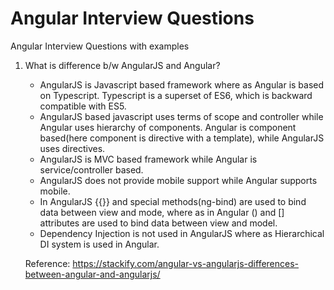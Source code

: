 # Angular Interview Questions
Angular Interview Questions with examples

1. What is difference b/w AngularJS and Angular?
   
   - AngularJS is Javascript based framework where as Angular is based on Typescript. Typescript is a superset of ES6, which is backward compatible with ES5.
   - AngularJS based javascript uses terms of scope and controller while Angular uses hierarchy of components. Angular is component based(here component is directive with a template), while AngularJS uses directives.
   - AngularJS is MVC based framework while Angular is service/controller based.
   - AngularJS does not provide mobile support while Angular supports mobile.
   - In AngularJS {{}} and special methods(ng-bind) are used to bind data between view and mode, where as in Angular () and [] attributes are used to bind data between view and model.
   - Dependency Injection is not used in AngularJS where as Hierarchical DI system is used in Angular.
    
    Reference: https://stackify.com/angular-vs-angularjs-differences-between-angular-and-angularjs/